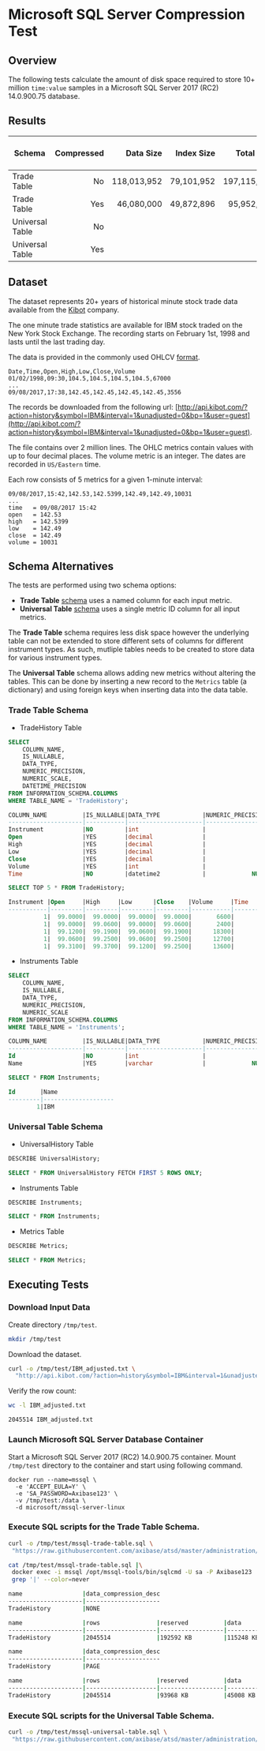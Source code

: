 # Microsoft SQL Server Compression Test

## Overview

The following tests calculate the amount of disk space required to store 10+ million `time:value` samples in a Microsoft SQL Server 2017 (RC2) 14.0.900.75 database. 

## Results

| **Schema** | **Compressed** | **Data Size** | **Index Size** | **Total Size** | **Row Count** | **Bytes per Row** | **Bytes per Sample** |
|---|---:|---:|---:|---:|---:|---:|---:|
| Trade Table | No | 118,013,952 | 79,101,952 | 197,115,904 | 2,045,514 | 96.3 | 19.3 |
| Trade Table | Yes | 46,080,000 | 49,872,896 | 95,952,896 | 2,045,514 | 46.9 | 9.4 |
| Universal Table | No |  |  |  | 10,227,570 |  |  |
| Universal Table | Yes |  |  |  | 10,227,570 |  |  |

## Dataset

The dataset represents 20+ years of historical minute stock trade data available from the [Kibot](http://www.kibot.com/buy.aspx) company.

The one minute trade statistics are available for IBM stock traded on the New York Stock Exchange. The recording starts on February 1st, 1998 and lasts until the last trading day. 

The data is provided in the commonly used OHLCV [format](http://www.kibot.com/support.aspx#data_format).

```csv
Date,Time,Open,High,Low,Close,Volume
01/02/1998,09:30,104.5,104.5,104.5,104.5,67000
...
09/08/2017,17:38,142.45,142.45,142.45,142.45,3556
```

The records be downloaded from the following url: [http://api.kibot.com/?action=history&symbol=IBM&interval=1&unadjusted=0&bp=1&user=guest](http://api.kibot.com/?action=history&symbol=IBM&interval=1&unadjusted=0&bp=1&user=guest).

The file contains over 2 million lines. The OHLC metrics contain values with up to four decimal places. The volume metric is an integer. The dates are recorded in `US/Eastern` time.

Each row consists of 5 metrics for a given 1-minute interval:

```
09/08/2017,15:42,142.53,142.5399,142.49,142.49,10031
...
time   = 09/08/2017 15:42
open   = 142.53
high   = 142.5399
low    = 142.49
close  = 142.49
volume = 10031
```

## Schema Alternatives

The tests are performed using two schema options: 

* **Trade Table** [schema](mssql-trade-table.sql) uses a named column for each input metric.
* **Universal Table** [schema](mssql-universal-table.sql) uses a single metric ID column for all input metrics.

The **Trade Table** schema requires less disk space however the underlying table can not be extended to store different sets of columns for different instrument types. As such, mutliple tables needs to be created to store data for various instrument types.

The **Universal Table** schema allows adding new metrics without altering the tables. This can be done by inserting a new  record to the `Metrics` table (a dictionary) and using foreign keys when inserting data into the data table.

### **Trade Table** Schema

* TradeHistory Table

```sql
SELECT 
    COLUMN_NAME, 
    IS_NULLABLE, 
    DATA_TYPE, 
    NUMERIC_PRECISION, 
    NUMERIC_SCALE, 
    DATETIME_PRECISION 
FROM INFORMATION_SCHEMA.COLUMNS 
WHERE TABLE_NAME = 'TradeHistory';

COLUMN_NAME          |IS_NULLABLE|DATA_TYPE            |NUMERIC_PRECISION|NUMERIC_SCALE|DATETIME_PRECISION
---------------------|-----------|---------------------|-----------------|-------------|------------------
Instrument           |NO         |int                  |               10|            0|              NULL
Open                 |YES        |decimal              |                7|            4|              NULL
High                 |YES        |decimal              |                7|            4|              NULL
Low                  |YES        |decimal              |                7|            4|              NULL
Close                |YES        |decimal              |                7|            4|              NULL
Volume               |YES        |int                  |               10|            0|              NULL
Time                 |NO         |datetime2            |             NULL|         NULL|                 0

SELECT TOP 5 * FROM TradeHistory;

Instrument |Open     |High     |Low      |Close    |Volume     |Time                                  
-----------|---------|---------|---------|---------|-----------|--------------------------------------
          1|  99.0000|  99.0000|  99.0000|  99.0000|       6600|                   1998-03-11 14:59:00
          1|  99.0000|  99.0600|  99.0000|  99.0600|       2400|                   1998-03-11 15:00:00
          1|  99.1200|  99.1900|  99.0600|  99.1900|      18300|                   1998-03-11 15:01:00
          1|  99.0600|  99.2500|  99.0600|  99.2500|      12700|                   1998-03-11 15:02:00
          1|  99.3100|  99.3700|  99.1200|  99.2500|      13600|                   1998-03-11 15:03:00
```

* Instruments Table

```sql
SELECT 
    COLUMN_NAME, 
    IS_NULLABLE, 
    DATA_TYPE, 
    NUMERIC_PRECISION, 
    NUMERIC_SCALE
FROM INFORMATION_SCHEMA.COLUMNS 
WHERE TABLE_NAME = 'Instruments';

COLUMN_NAME          |IS_NULLABLE|DATA_TYPE            |NUMERIC_PRECISION|NUMERIC_SCALE
---------------------|-----------|---------------------|-----------------|-------------
Id                   |NO         |int                  |               10|            0
Name                 |YES        |varchar              |             NULL|         NULL

SELECT * FROM Instruments;

Id       |Name                
---------|--------------------
        1|IBM                 
```

### **Universal Table** Schema

* UniversalHistory Table

```sql
DESCRIBE UniversalHistory;

SELECT * FROM UniversalHistory FETCH FIRST 5 ROWS ONLY;

```

* Instruments Table

```sql
DESCRIBE Instruments;

SELECT * FROM Instruments;

```

* Metrics Table

```sql
DESCRIBE Metrics;

SELECT * FROM Metrics;

```

## Executing Tests

### Download Input Data

Create directory `/tmp/test`.

```sh
mkdir /tmp/test
```

Download the dataset.

```sh
curl -o /tmp/test/IBM_adjusted.txt \
  "http://api.kibot.com/?action=history&symbol=IBM&interval=1&unadjusted=0&bp=1&user=guest"
```

Verify the row count:

```sh
wc -l IBM_adjusted.txt
```

```
2045514 IBM_adjusted.txt
```

### Launch Microsoft SQL Server Database Container

Start a Microsoft SQL Server 2017 (RC2) 14.0.900.75 container.
Mount `/tmp/test` directory to the container and start using following command.

```properties
docker run --name=mssql \
  -e 'ACCEPT_EULA=Y' \
  -e 'SA_PASSWORD=Axibase123' \
  -v /tmp/test:/data \
  -d microsoft/mssql-server-linux
```

### Execute SQL scripts for the **Trade Table** Schema.

```sh
curl -o /tmp/test/mssql-trade-table.sql \
 "https://raw.githubusercontent.com/axibase/atsd/master/administration/compaction/mssql-trade-table.sql"
```

```sh
cat /tmp/test/mssql-trade-table.sql |\
 docker exec -i mssql /opt/mssql-tools/bin/sqlcmd -U sa -P Axibase123 | \
 grep '|' --color=never
```

```sh
name                 |data_compression_desc
---------------------|---------------------
TradeHistory         |NONE                 

name                 |rows                |reserved          |data              |index_size        |unused            
---------------------|--------------------|------------------|------------------|------------------|------------------
TradeHistory         |2045514             |192592 KB         |115248 KB         |77248 KB          |96 KB             

name                 |data_compression_desc
---------------------|---------------------
TradeHistory         |PAGE                 

name                 |rows                |reserved          |data              |index_size        |unused            
---------------------|--------------------|------------------|------------------|------------------|------------------
TradeHistory         |2045514             |93968 KB          |45008 KB          |48704 KB          |256 KB            

```

### Execute SQL scripts for the **Universal Table** Schema.

```sh
curl -o /tmp/test/mssql-universal-table.sql \
 "https://raw.githubusercontent.com/axibase/atsd/master/administration/compaction/mssql-universal-table.sql"
```

```sh

```

```sh

```
